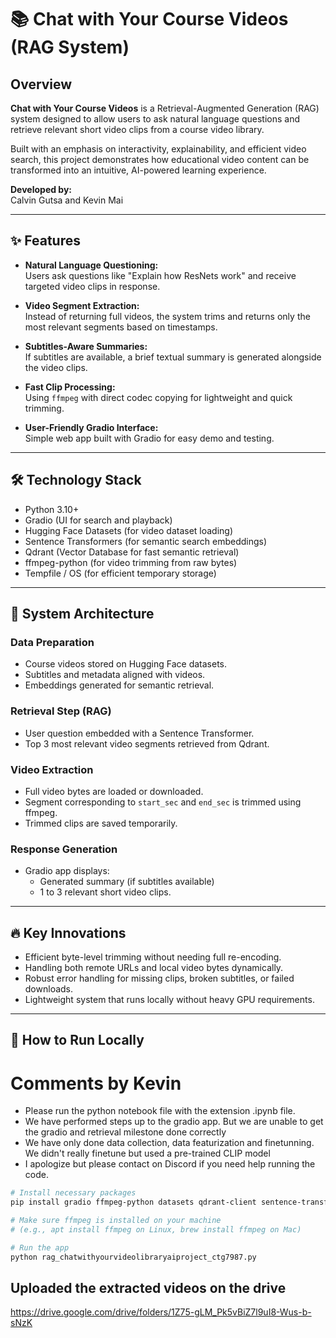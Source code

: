 # 📚 Chat with Your Course Videos (RAG System)

## Overview
**Chat with Your Course Videos** is a Retrieval-Augmented Generation (RAG) system designed to allow users to ask natural language questions and retrieve relevant short video clips from a course video library.

Built with an emphasis on interactivity, explainability, and efficient video search, this project demonstrates how educational video content can be transformed into an intuitive, AI-powered learning experience.

**Developed by:**  
Calvin Gutsa and Kevin Mai

---

## ✨ Features

- **Natural Language Questioning:**  
  Users ask questions like "Explain how ResNets work" and receive targeted video clips in response.

- **Video Segment Extraction:**  
  Instead of returning full videos, the system trims and returns only the most relevant segments based on timestamps.

- **Subtitles-Aware Summaries:**  
  If subtitles are available, a brief textual summary is generated alongside the video clips.

- **Fast Clip Processing:**  
  Using `ffmpeg` with direct codec copying for lightweight and quick trimming.

- **User-Friendly Gradio Interface:**  
  Simple web app built with Gradio for easy demo and testing.

---

## 🛠️ Technology Stack

- Python 3.10+
- Gradio (UI for search and playback)
- Hugging Face Datasets (for video dataset loading)
- Sentence Transformers (for semantic search embeddings)
- Qdrant (Vector Database for fast semantic retrieval)
- ffmpeg-python (for video trimming from raw bytes)
- Tempfile / OS (for efficient temporary storage)

---

## 🧩 System Architecture

### Data Preparation
- Course videos stored on Hugging Face datasets.
- Subtitles and metadata aligned with videos.
- Embeddings generated for semantic retrieval.

### Retrieval Step (RAG)
- User question embedded with a Sentence Transformer.
- Top 3 most relevant video segments retrieved from Qdrant.

### Video Extraction
- Full video bytes are loaded or downloaded.
- Segment corresponding to `start_sec` and `end_sec` is trimmed using ffmpeg.
- Trimmed clips are saved temporarily.

### Response Generation
- Gradio app displays:
  - Generated summary (if subtitles available)
  - 1 to 3 relevant short video clips.

---

## 🔥 Key Innovations

- Efficient byte-level trimming without needing full re-encoding.
- Handling both remote URLs and local video bytes dynamically.
- Robust error handling for missing clips, broken subtitles, or failed downloads.
- Lightweight system that runs locally without heavy GPU requirements.

---

## 🚀 How to Run Locally
# Comments by Kevin
 - Please run the python notebook file with the extension .ipynb file.
 - We have performed steps up to the gradio app. But we are unable to get the gradio and retrieval milestone done correctly
 - We have only done data collection, data featurization and finetunning. We didn't really finetune but used a pre-trained CLIP model
 - I apologize but please contact on Discord if you need help running the code.


```bash
# Install necessary packages
pip install gradio ffmpeg-python datasets qdrant-client sentence-transformers requests

# Make sure ffmpeg is installed on your machine
# (e.g., apt install ffmpeg on Linux, brew install ffmpeg on Mac)

# Run the app
python rag_chatwithyourvideolibraryaiproject_ctg7987.py
```
## Uploaded the extracted videos on the drive
https://drive.google.com/drive/folders/1Z75-gLM_Pk5vBiZ7l9uI8-Wus-b-sNzK
